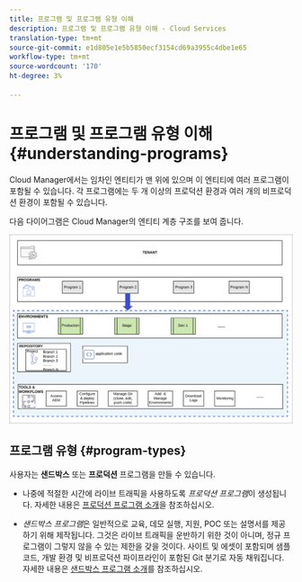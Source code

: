 ```yaml
---
title: 프로그램 및 프로그램 유형 이해
description: 프로그램 및 프로그램 유형 이해 - Cloud Services
translation-type: tm+mt
source-git-commit: e1d805e1e5b5850ecf3154cd69a3955c4dbe1e65
workflow-type: tm+mt
source-wordcount: '170'
ht-degree: 3%

---
```



# 프로그램 및 프로그램 유형 이해 {#understanding-programs}

Cloud Manager에서는 임차인 엔티티가 맨 위에 있으며 이 엔티티에 여러 프로그램이 포함될 수 있습니다. 각 프로그램에는 두 개 이상의 프로덕션 환경과 여러 개의 비프로덕션 환경이 포함될 수 있습니다.

다음 다이어그램은 Cloud Manager의 엔티티 계층 구조를 보여 줍니다.

![이미지](assets/program-types1.png)

## 프로그램 유형 {#program-types}

사용자는 **샌드박스** 또는 **프로덕션** 프로그램을 만들 수 있습니다.

* 나중에 적절한 시간에 라이브 트래픽을 사용하도록 *프로덕션 프로그램*이 생성됩니다.
자세한 내용은 [프로덕션 프로그램 소개](/help/onboarding/getting-access-to-aem-in-cloud/introduction-production-programs.md)을 참조하십시오.


* *샌드박스 프로그램*은 일반적으로 교육, 데모 실행, 지원, POC 또는 설명서를 제공하기 위해 제작됩니다. 그것은 라이브 트래픽을 운반하기 위한 것이 아니며, 정규 프로그램이 그렇지 않을 수 있는 제한을 갖을 것이다. 사이트 및 에셋이 포함되며 샘플 코드, 개발 환경 및 비프로덕션 파이프라인이 포함된 Git 분기로 자동 채워집니다.
자세한 내용은 [샌드박스 프로그램 소개](/help/onboarding/getting-access-to-aem-in-cloud/introduction-sandbox-programs.md)를 참조하십시오.

